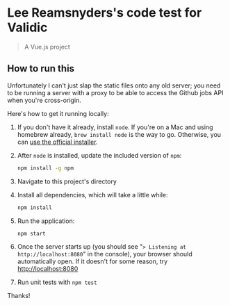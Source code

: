 # Lee Reamsnyders's code test for Validic

> A Vue.js project

## How to run this

Unfortunately I can't just slap the static files onto any old server; you need to be running a server with a proxy to be able to access the Github jobs API when you're cross-origin.

Here's how to get it running locally:

1. If you don't have it already, install `node`. If you're on a Mac and using homebrew already, `brew install node` is the way to go. Otherwise, you can [use the official installer](https://nodejs.org/en/).
1. After `node` is installed, update the included version of `npm`:

    ```bash
    npm install -g npm
    ```

1. Navigate to this project's directory
1. Install all dependencies, which will take a little while:

    ```bash
    npm install
    ```

1. Run the application:

    ```bash
    npm start
    ```

1. Once the server starts up (you should see "`> Listening at http://localhost:8080`" in the console), your browser should automatically open. If it doesn't for some reason, try [http://localhost:8080](http://localhost:8080)
1. Run unit tests with `npm test`

Thanks!
